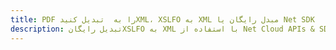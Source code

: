 ---title: PDF را به  تبدیل کنیدXML، XSLFO به XML مبدل رایگان یا Net SDKdescription: تبدیل رایگانXSLFO به XML با استفاده از Net Cloud APIs & SDK همچنین اسناد PDF را در Cloud ایجاد، ویرایش و رندر کنید.---